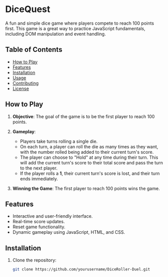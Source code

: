 # DiceQuest

A fun and simple dice game where players compete to reach 100 points first. This game is a great way to practice JavaScript fundamentals, including DOM manipulation and event handling.

## Table of Contents

- [How to Play](#how-to-play)
- [Features](#features)
- [Installation](#installation)
- [Usage](#usage)
- [Contributing](#contributing)
- [License](#license)

## How to Play

1. **Objective**: The goal of the game is to be the first player to reach 100 points.

2. **Gameplay**:
   - Players take turns rolling a single die.
   - On each turn, a player can roll the die as many times as they want, with the number rolled being added to their current turn's score.
   - The player can choose to "Hold" at any time during their turn. This will add the current turn's score to their total score and pass the turn to the next player.
   - If the player rolls a **1**, their current turn's score is lost, and their turn ends immediately.

3. **Winning the Game**: The first player to reach 100 points wins the game.

## Features

- Interactive and user-friendly interface.
- Real-time score updates.
- Reset game functionality.
- Dynamic gameplay using JavaScript, HTML, and CSS.

## Installation

1. Clone the repository:
   ```bash
   git clone https://github.com/yourusername/DiceRoller-Duel.git

